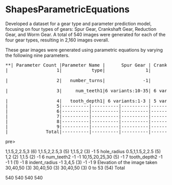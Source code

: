 # ShapesParametricEquations
Developed a dataset for a gear type and parameter prediction model, focusing on four types of gears: Spur Gear, Crankshaft Gear, Reduction Gear, and Worm Gear. A total of 540 images were generated for each of the four gear types, resulting in 2,160 images overall.

These gear images were generated using parametric equations by varying the following nine parameters.
<pre>
**| Parameter Count |Parameter Name |      Spur Gear | Crankshaft Gear | Reduction Gear |       Worm Gear |**
|                  1|           type|               1|                2|               3|                4|

|                  2|   number_turns|              -1|               -1|             -1 |10 variants:10-55|

|                  3|     num_teeth1|6 variants:10-35| 6 variants:10-35|6 variants:10-35|               -1|

|                  4|   tooth_depth1| 6 variants:1-3 | 5 variants:1-2.5|----------|----------|----------|
|                  5|----------|----------|----------|----------|----------|----------|
|                  6|----------|----------|----------|----------|----------|----------|
|                  7|----------|----------|----------|----------|----------|----------|
|                  8|----------|----------|----------|----------|----------|----------|
|                  9|----------|----------|----------|----------|----------|----------|
|              Total|----------|----------|----------|----------|----------|----------|
</pre>pre>



1,1.5,2,2.5,3 
(6)
1,1.5,2,2.5,3 
(5)
1,1.5,2 
(3)
-1
5
hole_radius
0.5,1,1.5,2,2.5
(5)
1,2
(2)
1,1.5
(2)
-1
6
num_teeth2
-1
-1
10,15,20,25,30
(5)
-1
7
tooth_depth2
-1
-1
1
(1)
-1
8
indent_radius
-1
3,4,5
(3)
-1
-1
9
Elevation of the image taken
30,40,50
(3)
30,40,50
(3)
30,40,50
(3)
0 to 53
(54)
Total


540
540
540
540

